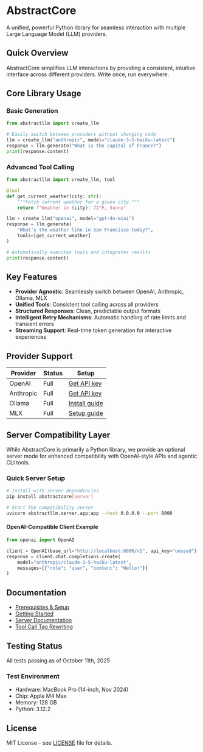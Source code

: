 # AbstractCore

A unified, powerful Python library for seamless interaction with multiple Large Language Model (LLM) providers.

## Quick Overview

AbstractCore simplifies LLM interactions by providing a consistent, intuitive interface across different providers. Write once, run everywhere.

## Core Library Usage

### Basic Generation

```python
from abstractllm import create_llm

# Easily switch between providers without changing code
llm = create_llm("anthropic", model="claude-3-5-haiku-latest")
response = llm.generate("What is the capital of France?")
print(response.content)
```

### Advanced Tool Calling

```python
from abstractllm import create_llm, tool

@tool
def get_current_weather(city: str):
    """Fetch current weather for a given city."""
    return f"Weather in {city}: 72°F, Sunny"

llm = create_llm("openai", model="gpt-4o-mini")
response = llm.generate(
    "What's the weather like in San Francisco today?",
    tools=[get_current_weather]
)

# Automatically executes tools and integrates results
print(response.content)
```

## Key Features

- **Provider Agnostic**: Seamlessly switch between OpenAI, Anthropic, Ollama, MLX
- **Unified Tools**: Consistent tool calling across all providers
- **Structured Responses**: Clean, predictable output formats
- **Intelligent Retry Mechanisms**: Automatic handling of rate limits and transient errors
- **Streaming Support**: Real-time token generation for interactive experiences

## Provider Support

| Provider | Status | Setup |
|----------|--------|-------|
| OpenAI | Full | [Get API key](docs/prerequisites.md#openai-setup) |
| Anthropic | Full | [Get API key](docs/prerequisites.md#anthropic-setup) |
| Ollama | Full | [Install guide](docs/prerequisites.md#ollama-setup) |
| MLX | Full | [Setup guide](docs/prerequisites.md#mlx-setup-apple-silicon) |

## Server Compatibility Layer

While AbstractCore is primarily a Python library, we provide an optional server mode for enhanced compatibility with OpenAI-style APIs and agentic CLI tools.

### Quick Server Setup

```bash
# Install with server dependencies
pip install abstractcore[server]

# Start the compatibility server
uvicorn abstractllm.server.app:app --host 0.0.0.0 --port 8000
```

#### OpenAI-Compatible Client Example

```python
from openai import OpenAI

client = OpenAI(base_url="http://localhost:8000/v1", api_key="unused")
response = client.chat.completions.create(
    model="anthropic/claude-3-5-haiku-latest",
    messages=[{"role": "user", "content": "Hello!"}]
)
```

## Documentation

- [Prerequisites & Setup](docs/prerequisites.md)
- [Getting Started](docs/getting-started.md)
- [Server Documentation](docs/server.md)
- [Tool Call Tag Rewriting](docs/tool-call-tag-rewriting.md)

## Testing Status

All tests passing as of October 11th, 2025

### Test Environment
- Hardware: MacBook Pro (14-inch, Nov 2024)
- Chip: Apple M4 Max
- Memory: 128 GB
- Python: 3.12.2

## License

MIT License - see [LICENSE](LICENSE) file for details.